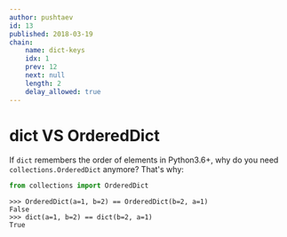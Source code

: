 ```yaml
---
author: pushtaev
id: 13
published: 2018-03-19
chain:
    name: dict-keys
    idx: 1
    prev: 12
    next: null
    length: 2
    delay_allowed: true
---
```

# dict VS OrderedDict

If `dict` remembers the order of elements in Python3.6+, why do you need `collections.OrderedDict` anymore? That's why:

```python {skip}
from collections import OrderedDict
```

```python-cli {continue}
>>> OrderedDict(a=1, b=2) == OrderedDict(b=2, a=1)
False
>>> dict(a=1, b=2) == dict(b=2, a=1)
True
```
